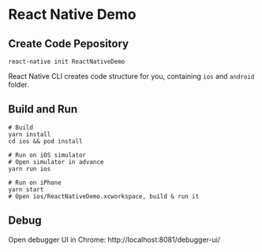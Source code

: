 React Native Demo
====

## Create Code Pepository

```
react-native init ReactNativeDemo
```

React Native CLI creates code structure for you, containing `ios` and `android` folder.

## Build and Run

```
# Build
yarn install
cd ios && pod install

# Run on iOS simulator
# Open simulator in advance
yarn run ios

# Run on iPhone
yarn start
# Open ios/ReactNativeDemo.xcworkspace, build & run it
```
## Debug

Open debugger UI in Chrome: http://localhost:8081/debugger-ui/
